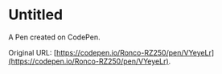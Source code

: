 # Untitled

A Pen created on CodePen.

Original URL: [https://codepen.io/Ronco-RZ250/pen/VYeyeLr](https://codepen.io/Ronco-RZ250/pen/VYeyeLr).

